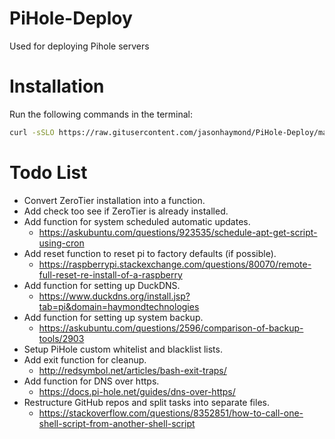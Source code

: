 # PiHole-Deploy
Used for deploying Pihole servers

# Installation
Run the following commands in the terminal:
```bash
curl -sSLO https://raw.gitusercontent.com/jasonhaymond/PiHole-Deploy/master/setup.sh | sudo bash
```

# Todo List
- Convert ZeroTier installation into a function.
- Add check too see if ZeroTier is already installed.
- Add function for system scheduled automatic updates.
    -  https://askubuntu.com/questions/923535/schedule-apt-get-script-using-cron
- Add reset function to reset pi to factory defaults (if possible).
    -  https://raspberrypi.stackexchange.com/questions/80070/remote-full-reset-re-install-of-a-raspberry
- Add function for setting up DuckDNS.
    -  https://www.duckdns.org/install.jsp?tab=pi&domain=haymondtechnologies
- Add function for setting up system backup.
    -  https://askubuntu.com/questions/2596/comparison-of-backup-tools/2903
- Setup PiHole custom whitelist and blacklist lists.
- Add exit function for cleanup.
    -  http://redsymbol.net/articles/bash-exit-traps/
- Add function for DNS over https.
    -  https://docs.pi-hole.net/guides/dns-over-https/
- Restructure GitHub repos and split tasks into separate files.
    -  https://stackoverflow.com/questions/8352851/how-to-call-one-shell-script-from-another-shell-script
